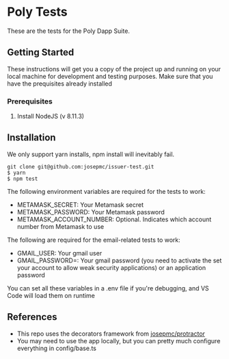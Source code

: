 # Poly Tests

These are the tests for the Poly Dapp Suite.

## Getting Started

These instructions will get you a copy of the project up and running on your local machine for development and testing purposes. Make sure that you have the prequisites already installed

### Prerequisites

1. Install NodeJS (v 8.11.3)

## Installation

We only support yarn installs, npm install will inevitably fail.
```
git clone git@github.com:josepmc/issuer-test.git
$ yarn
$ npm test
```
The following environment variables are required for the tests to work:
- METAMASK_SECRET: Your Metamask secret
- METAMASK_PASSWORD: Your Metamask password 
- METAMASK_ACCOUNT_NUMBER: Optional. Indicates which account number from Metamask to use

The following are required for the email-related tests to work:
- GMAIL_USER: Your gmail user
- GMAIL_PASSWORD=: Your gmail password (you need to activate the set your account to allow weak security applications) or an application password

You can set all these variables in a .env file if you're debugging, and VS Code will load them on runtime

## References

* This repo uses the decorators framework from [josepmc/protractor](https://github.com/josepmc/protractor)
* You may need to use the app locally, but you can pretty much configure everything in config/base.ts

